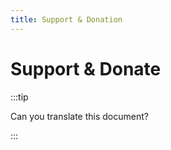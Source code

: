 ```yaml
---
title: Support & Donation
---
```


# Support & Donate

:::tip

Can you translate this document?

:::